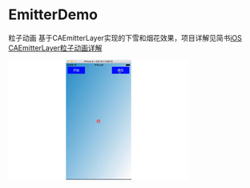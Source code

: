 # EmitterDemo
粒子动画
基于CAEmitterLayer实现的下雪和烟花效果，项目详解见简书[iOS CAEmitterLayer粒子动画详解](http://www.jianshu.com/p/8a2f1b2224a4)

![未命名](https://github.com/Ccalary/EmitterDemo/raw/master/EmitterDemo/未命名.gif)
